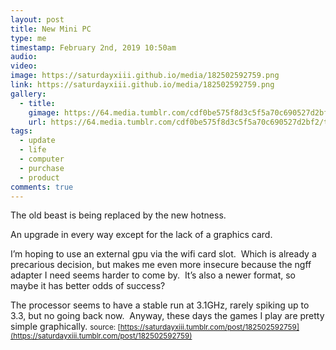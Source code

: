 ```yaml
---
layout: post
title: New Mini PC
type: me
timestamp: February 2nd, 2019 10:50am
audio: 
video: 
image: https://saturdayxiii.github.io/media/182502592759.png
link: https://saturdayxiii.github.io/media/182502592759.png
gallery:
  - title: 
    gimage: https://64.media.tumblr.com/cdf0be575f8d3c5f5a70c690527d2bf2/tumblr_inline_pmb8811Zz51rnrp45_540.png
    url: https://64.media.tumblr.com/cdf0be575f8d3c5f5a70c690527d2bf2/tumblr_inline_pmb8811Zz51rnrp45_540.png
tags:
  - update
  - life
  - computer
  - purchase
  - product
comments: true
---
```



The old beast is being replaced by the new hotness.




An upgrade in every way except for the lack of a graphics card.

I’m hoping to use an external gpu via the wifi card slot.  Which is already a precarious decision, but makes me even more insecure because the ngff adapter I need seems harder to come by.  It’s also a newer format, so maybe it has better odds of success?

The processor seems to have a stable run at 3.1GHz, rarely spiking up to 3.3, but no going back now.  Anyway, these days the games I play are pretty simple graphically.
<small>source: [https://saturdayxiii.tumblr.com/post/182502592759](https://saturdayxiii.tumblr.com/post/182502592759)</small>